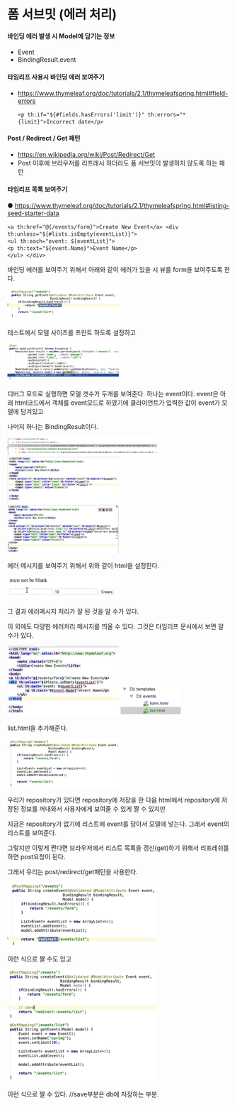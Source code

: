 # 폼 서브밋 **(**에러 처리**)**

#### 바인딩 에러 발생 시 Model에 담기는 정보

- Event
- BindingResult.event

#### 타임리프 사용시 바인딩 에러 보여주기

- https://www.thymeleaf.org/doc/tutorials/2.1/thymeleafspring.html#field-errors 

  ```
  <p th:if="${#fields.hasErrors('limit')}" th:errors="*{limit}">Incorrect date</p>
  ```

  

  

#### Post / Redirect / Get 패턴

- https://en.wikipedia.org/wiki/Post/Redirect/Get
- Post 이후에 브라우저를 리프래시 하더라도 폼 서브밋이 발생하지 않도록 하는 패턴

#### 타임리프 목록 보여주기

● https://www.thymeleaf.org/doc/tutorials/2.1/thymeleafspring.html#listing-seed-starter-data

```
<a th:href="@{/events/form}">Create New Event</a> <div th:unless="${#lists.isEmpty(eventList)}">
<ul th:each="event: ${eventList}">
<p th:text="${event.Name}">Event Name</p>
</ul> </div>
```





바인딩 에러를 보여주기 위해서 아래와 같이 에러가 있을 시 뷰를 form을 보여주도록 한다.



<img src="/assets/images/image-20211011034848076.png" alt="image-20211011034848076" style="width:50%;" />



테스트에서 모델 사이즈를 프린트 하도록 설정하고

<img src="/assets/images/image-20211011035030839.png" alt="image-20211011035030839" style="width:50%;" />

디버그 모드로 실행하면 모델 갯수가 두개를 보여준다. 하나는 event이다. event은 아래 html코드에서 객체를 event모드로 하였기에 클라이언트가 입력한 값이 event가 모델에 담겨있고

나머지 하나는 BindingResult이다.



<img src="/assets/images/image-20211011034831476.png" alt="image-20211011034831476" style="width:67%;" />





<img src="/assets/images/image-20211011034947947.png" alt="image-20211011034947947" style="width:50%;" />





<img src="/assets/images/image-20211011035123232.png" alt="image-20211011035123232" style="width: 50%;" />

에러 메시지를 보여주기 위해서 위와 같이 html을 설정한다.



<img src="/assets/images/image-20211011035409493.png" alt="image-20211011035409493" style="width:50%;" />



그 결과 에러메시지 처리가 잘 된 것을 알 수가 있다.

이 외에도 다양한 에러처리 메시지를 띄울 수 있다. 그것은 타임리프 문서에서 보면 알 수가 있다.



<img src="/assets/images/image-20211011035807546.png" alt="image-20211011035807546" style="width:50%;" />

<img src="/assets/images/image-20211011040518366.png" alt="image-20211011040518366" style="width:27%;" />

list.html을 추가해준다.



<img src="/assets/images/image-20211011035844510.png" alt="image-20211011035844510" style="width:50%;" />

 우리가 repository가 있다면 repository에 저장을 한 다음 html에서 repository에 저장된 정보를 꺼내와서 사용자에게 보여줄 수 있게 짤 수 있지만

지금은 repository가 없기에 리스트에  event를 담아서 모델에 넣는다. 그래서 event의 리스트를 보여준다.

그렇지만 이렇게 짠다면 브라우저에서 리스트 목록을 갱신(get)하기 위해서 리프레쉬를 하면 post요청이 된다.

그래서 우리는 post/redirect/get패턴을 사용한다.

<img src="/assets/images/image-20211011040210127.png" alt="image-20211011040210127" style="width:67%;" />

이런 식으로 짤 수도 있고



<img src="/assets/images/image-20211011040418708.png" alt="image-20211011040418708" style="width:67%;" />

이런 식으로 짤 수 있다. //save부분은 db에 저장하는 부분.

